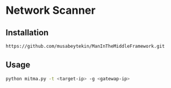 # Network Scanner

## Installation


```bash
https://github.com/musabeytekin/ManInTheMiddleFramework.git
```

## Usage

```bash
python mitma.py -t <target-ip> -g <gatewap-ip>
```
